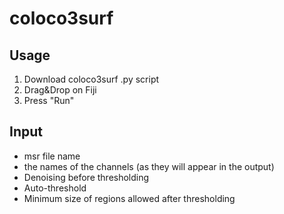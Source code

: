 # coloco3surf

## Usage
1. Download coloco3surf .py script 
2. Drag&Drop on Fiji
3. Press "Run"

## Input
* msr file name
* the names of the channels (as they will appear in the output)
* Denoising before thresholding
* Auto-threshold
* Minimum size of regions allowed after thresholding
